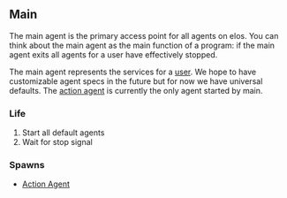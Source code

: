Main
----

The main agent is the primary access point for all agents on elos. You can think about the main agent as the main function of a program: if the main agent exits all agents for a user have effectively stopped.

The main agent represents the services for a [user](../data/models/user.md). We hope to have customizable agent specs in the future but for now we have universal defaults. The [action agent](action.md) is currently the only agent started by main.

### Life
 1. Start all default agents
 2. Wait for stop signal

### Spawns
 * [Action Agent](action.md)
